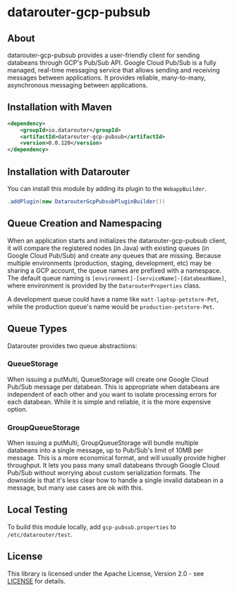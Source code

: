 # datarouter-gcp-pubsub

## About

datarouter-gcp-pubsub provides a user-friendly client for sending databeans through GCP's Pub/Sub API. Google Cloud 
Pub/Sub is a fully managed, real-time messaging service that allows sending and receiving messages between applications.
It provides reliable, many-to-many, asynchronous messaging between applications.

## Installation with Maven

```xml
<dependency>
	<groupId>io.datarouter</groupId>
	<artifactId>datarouter-gcp-pubsub</artifactId>
	<version>0.0.120</version>
</dependency>
```
## Installation with Datarouter

You can install this module by adding its plugin to the `WebappBuilder`.

```java
.addPlugin(new DatarouterGcpPubsubPluginBuilder())
```

## Queue Creation and Namespacing

When an application starts and initializes the datarouter-gcp-pubsub client, it will compare the registered nodes (in 
Java) with existing queues (in Google Cloud Pub/Sub) and create any queues that are missing.  Because multiple 
environments (production, staging, development, etc) may be sharing a GCP account, the queue names are 
prefixed with a namespace.  The default queue naming is `[environment]-[serviceName]-[databeanName]`, where environment 
is provided by the `DatarouterProperties` class.

A development queue could have a name like `matt-laptop-petstore-Pet`, while the production queue's name would be
`production-petstore-Pet`.

## Queue Types

Datarouter provides two queue abstractions:

### QueueStorage

When issuing a putMulti, QueueStorage will create one Google Cloud Pub/Sub message per databean.  This is appropriate 
when databeans are independent of each other and you want to isolate processing errors for each databean.  While it is
simple and reliable, it is the more expensive option.

### GroupQueueStorage

When issuing a putMulti, GroupQueueStorage will bundle multiple databeans into a single message, up to Pub/Sub's limit 
of 10MB per message.  This is a more economical format, and will usually provide higher throughput.  It lets you pass 
many small databeans through Google Cloud Pub/Sub without worrying about custom serialization formats.  The downside 
is that it's less clear how to handle a single invalid databean in a message, but many use cases are ok with this.


## Local Testing
To build this module locally, add `gcp-pubsub.properties` to `/etc/datarouter/test`.

## License

This library is licensed under the Apache License, Version 2.0 - see [LICENSE](../LICENSE) for details.
